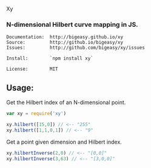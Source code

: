 Xy

### N-dimensional Hilbert curve mapping in JS.

    Documentation:  http://bigeasy.github.io/xy
    Source:         http://github.io/bigeasy/xy
    Issues:         http://github.com/bigeasy/xy/issues

    Install:        `npm install xy`

    License:        MIT

## Usage:

Get the Hilbert index of an N-dimensional point.

```js
var xy = require('xy')

xy.hilbert([15,0]) // <-- "255"
xy.hilbert([1,1,0,1]) // <-- "9"
```

Get a point given dimension and Hilbert index.
```js
xy.hilbertInverse(2,0) // <-- "[0,0]"
xy.hilbertInverse(3,63) // <-- "[3,0,0]"
```
